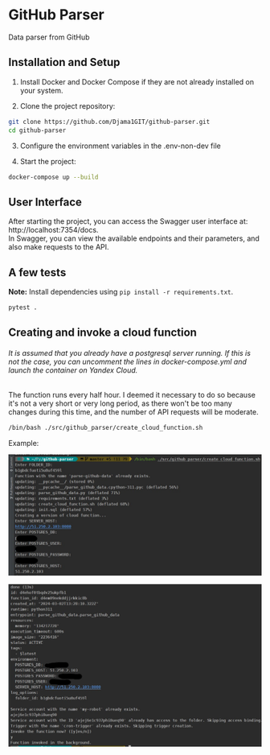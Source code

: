 # GitHub Parser

Data parser from GitHub

## Installation and Setup

1. Install Docker and Docker Compose if they are not already installed on your system.

2. Clone the project repository:

```bash
git clone https://github.com/Djama1GIT/github-parser.git
cd github-parser
```

3. Configure the environment variables in the .env-non-dev file

4. Start the project:

```bash
docker-compose up --build
```

## User Interface

After starting the project, you can access the Swagger user interface at: http://localhost:7354/docs.<br>
In Swagger, you can view the available endpoints and their parameters, and also make requests to the API.

## A few tests

**Note:** Install dependencies using ```pip install -r requirements.txt```.

```bash
pytest .
```

## Creating and invoke a cloud function
<h6>
It is assumed that you already have a postgresql server running. 
If this is not the case, you can uncomment the lines in docker-compose.yml and 
launch the container on Yandex Cloud.
</h6>

The function runs every half hour. 
I deemed it necessary to do so because it's not a very short or very long period, 
as there won't be too many changes during this time, and the number of API requests will be moderate.

```bash
/bin/bash ./src/github_parser/create_cloud_function.sh
```

Example:

![creating_function.png](creating_function.png)

![creating_function_2.png](creating_function_2.png)